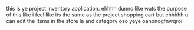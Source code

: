 this is ye project inventory application. ehhhh dunno like wats the purpose of this like i feel like its the same as the project shopping cart but ehhhhh u can edit the items in the store la and category oso yeye oanonogfnwqroi
